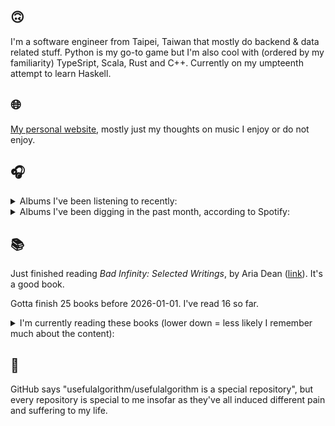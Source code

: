 ## 🙃

I'm a software engineer from Taipei, Taiwan that mostly do backend & data related stuff. Python is my go-to game but I'm also cool with (ordered by my familiarity) TypeSript, Scala, Rust and C++. Currently on my umpteenth attempt to learn Haskell.

## 🌐

[My personal website](https://usefulalgorithm.github.io/), mostly just my thoughts on music I enjoy or do not enjoy.

## 🎧

<details>
<summary>Albums I've been listening to recently:</summary>

- _Anything Can Be a Hammer_, by bloodsports
- _HUMAN ERROR CLUB AT KENNY'S HOUSE_, by HUMAN ERROR CLUB, Kenny Segal

</details>

<details>
<summary>Albums I've been digging in the past month, according to Spotify:</summary>

- _The Spiritual Sound_, by Agriculture
- _Liminality / Dream State Return_, by Elder
- _SEQUENCE 01_, by f5ve
- _たのしみ_, by U-zhaan, Tamaki Roy, Chinza Dopeness
- _Absurd Matter 2_, by Shapednoise
- _Don't Trust Mirrors_, by Kelly Moran
- _wishful thinking_, by Duval Timothy
- _HUMAN ERROR CLUB AT KENNY'S HOUSE_, by HUMAN ERROR CLUB, Kenny Segal
- _Wide Awake_, by Mechatok
- _Anything Can Be a Hammer_, by bloodsports
- _Periphery_, by Periphery
- _11-1988_, by Kareem
- _Haram_, by Armand Hammer, The Alchemist

</details>

## 📚

Just finished reading _Bad Infinity: Selected Writings_, by Aria Dean ([link](https://hardcover.app/books/bad-infinity)). It's a good book.

Gotta finish 25 books before 2026-01-01. I've read 16 so far.

<details>
<summary>I'm currently reading these books (lower down = less likely I remember much about the content):</summary>

- _The Absence of Myth: Writings on Surrealism_, by Georges Bataille, Michael   Richardson ([link](https://hardcover.app/books/the-absence-of-myth-writings-on-surrealism))
- _Genesis and Trace: Derrida Reading Husserl and Heidegger_, by Paola Marrati, Simon Sparks ([link](https://hardcover.app/books/genesis-and-trace))
- _Philosophical Chemistry: Genealogy of a Scientific Field_, by Manuel DeLanda ([link](https://hardcover.app/books/philosophical-chemistry))
- _Political Categories: Thinking Beyond Concepts_, by Michael Marder ([link](https://hardcover.app/books/political-categories))
- _Regeneration_, by Pat Barker ([link](https://hardcover.app/books/regeneration-1991))
- _K-punk_, by Mark Fisher ([link](https://hardcover.app/books/k-punk-2018))
- _A Biography of Ordinary Man: On Authorities and Minorities_, by François Laruelle, Jessie Hock, and friends ([link](https://hardcover.app/books/a-biography-of-ordinary-man))
- _A Short History of Decay_, by Emil M. Cioran, Richard Howard ([link](https://hardcover.app/books/a-short-history-of-decay))
- _Anti-Oedipus_, by Gilles Deleuze, Félix Guattari ([link](https://hardcover.app/books/anti-oedipus))
- _A Thousand Plateaus_, by Gilles Deleuze, Félix Guattari ([link](https://hardcover.app/books/a-thousand-plateaus))

</details>

## 💬

GitHub says "usefulalgorithm/usefulalgorithm is a special repository", but every repository is special to me insofar as they've all induced different pain and suffering to my life.